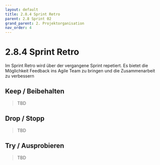 ```yaml
---
layout: default
title: 2.8.4 Sprint Retro
parent: 2.8 Sprint 02
grand_parent: 2. Projektorganisation
nav_order: 4
---
```


# 2.8.4 Sprint Retro

Im Sprint Retro wird über der vergangene Sprint repetiert. Es bietet die Möglichkeit Feedback ins Agile Team zu bringen und die Zusammenarbeit zu verbessern

## Keep / Beibehalten

> TBD

## Drop / Stopp

> TBD

## Try / Ausprobieren

> TBD

